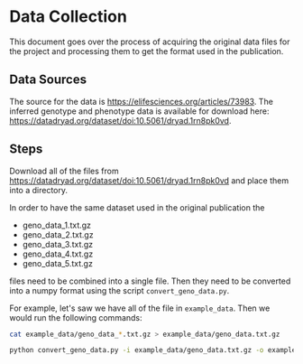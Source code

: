 # Data Collection

This document goes over the process of acquiring the original data files for the project and processing them to get the format used in the publication.

## Data Sources

The source for the data is https://elifesciences.org/articles/73983. The inferred genotype and phenotype data is available for download here: https://datadryad.org/dataset/doi:10.5061/dryad.1rn8pk0vd.

## Steps

Download all of the files from https://datadryad.org/dataset/doi:10.5061/dryad.1rn8pk0vd and place them into a directory.

In order to have the same dataset used in the original publication the
- geno_data_1.txt.gz
- geno_data_2.txt.gz
- geno_data_3.txt.gz
- geno_data_4.txt.gz
- geno_data_5.txt.gz

files need to be combined into a single file. Then they need to be converted into a numpy format using the script `convert_geno_data.py`.

For example, let's saw we have all of the file in `example_data`. Then we would run the following commands:

```bash
cat example_data/geno_data_*.txt.gz > example_data/geno_data.txt.gz

python convert_geno_data.py -i example_data/geno_data.txt.gz -o example_data/merged_geno_data.npy
```
